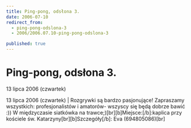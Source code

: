 ```yaml
---
title: Ping-pong, odsłona 3.
date: 2006-07-10
redirect_from: 
  - ping-pong-odslona-3
  - 2006/2006.07.10-ping-pong-odslona-3

published: true
---
```




# Ping-pong, odsłona 3.

<time>13 lipca 2006 (czwartek)</time>

13 lipca 2006 (czwartek) | Rozgrywki są bardzo pasjonujące! Zapraszamy wszystkich: profesjonalistów i amatorów- wszyscy się będą dobrze bawić :)) W międzyczasie siatkówka na trawce;)[br][b]Miejsce:[/b]:kaplica przy kościele św. Katarzyny[br][b]Szczegóły[/b]: Eva (694805086)[br]

<!--CONTENT FROM OLD SERVER (jos before 2013): 13 lipca 2006 (czwartek) | Rozgrywki są bardzo pasjonujące! Zapraszamy wszystkich: profesjonalistów i amatorów- wszyscy się będą dobrze bawić :)) W międzyczasie siatkówka na trawce;)[br][b]Miejsce:[/b]:kaplica przy kościele św. Katarzyny[br][b]Szczegóły[/b]: Eva (694805086)[br]
-->

<!--{{json:{"created_date":"2006-07-10 12:15:29","publish_down":"0000-00-00 00:00:00","id":"367"}}}-->